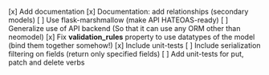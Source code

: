 [x] Add documentation
[x] Documentation: add relationships (secondary models)
[ ] Use flask-marshmallow (make API HATEOAS-ready)
[ ] Generalize use of API backend (So that it can use any ORM other than neomodel)
[x] Fix __validation_rules__ property to use datatypes of the model (bind them together somehow!)
[x] Include unit-tests
[ ] Include serialization filtering on fields (return only specified fields)
[ ] Add unit-tests for put, patch and delete verbs

